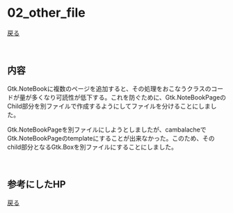 # 02_other_file

[戻る](../README.md)

<br>

## 内容 

Gtk.NoteBookに複数のページを追加すると、その処理をおこなうクラスのコードが量が多くなり可読性が低下する。これを防ぐために、Gtk.NoteBookPageのChild部分を別ファイルで作成するようにしてファイルを分けることにしました。  

Gtk.NoteBookPageを別ファイルにしようとしましたが、cambalacheでGtk.NoteBookPageのtemplateにすることが出来なかった。このため、そのchild部分となるGtk.Boxを別ファイルにすることにしました。

<br>

## 参考にしたHP

[戻る](../README.md)
